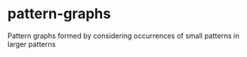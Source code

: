 # pattern-graphs
Pattern graphs formed by considering occurrences of small patterns in larger patterns
